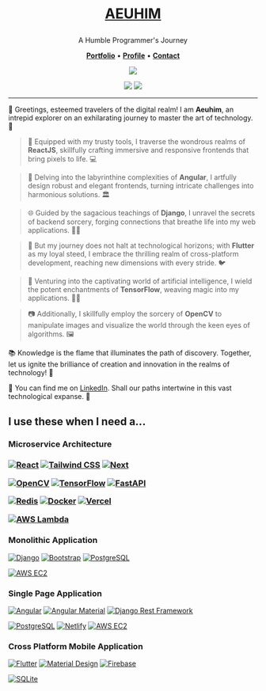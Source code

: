<h1 align="center">
  <a href="https://aeuhim.dev">
    <p>AEUHIM</p>
  </a>
</h1>

<p align="center">
  A Humble Programmer's Journey
</p>

<p align="center">
  <a href="https://aeuhim.dev"><b>Portfolio</b></a> •
  <a href="https://linkedin.com/in/aeuhim"><b>Profile</b></a> •
  <a href="mailto:ericmichaelbedanaconstantino@gmail.com"><b>Contact</b></a>
</p>

<div align="center">

  ![](https://github-readme-stats.vercel.app/api/top-langs?username=aeuhim&show_icons=true&theme=tokyonight&hide_border=true&locale=en&layout=compact)

</div>

<div align="center">

  ![](https://komarev.com/ghpvc/?username=aeuhim&label=Profile%20Views&color=0e75b6&style=flat)
  ![](https://img.shields.io/badge/Programmer-Work_In_Progress-yellow)

</div>

---

🚀 Greetings, esteemed travelers of the digital realm! I am **Aeuhim**, an intrepid explorer on an exhilarating journey to master the art of technology. 🌌

> 🌟 Equipped with my trusty tools, I traverse the wondrous realms of **ReactJS**, skillfully crafting immersive and responsive frontends that bring pixels to life. 💻

> 🧠 Delving into the labyrinthine complexities of **Angular**, I artfully design robust and elegant frontends, turning intricate challenges into harmonious solutions. 🏛️

> 🌐 Guided by the sagacious teachings of **Django**, I unravel the secrets of backend sorcery, forging connections that breathe life into my web applications. 🧙‍♂️

> 📱 But my journey does not halt at technological horizons; with **Flutter** as my loyal steed, I embrace the thrilling realm of cross-platform development, reaching new dimensions with every stride. 🐦

> 🤖 Venturing into the captivating world of artificial intelligence, I wield the potent enchantments of **TensorFlow**, weaving magic into my applications. 🧙‍♀️

> 📷 Additionally, I skillfully employ the sorcery of **OpenCV** to manipulate images and visualize the world through the keen eyes of algorithms. 🖼️

📚 Knowledge is the flame that illuminates the path of discovery. Together, let us ignite the brilliance of creation and innovation in the realms of technology! 🌟

🔗 You can find me on <a href="https://linkedin.com/in/aeuhim">LinkedIn</a>. Shall our paths intertwine in this vast technological expanse. 🤝

<h2>I use these when I need a...</h2>

<h3>Microservice Architecture<h3>

[![React](https://img.shields.io/badge/Frontend-React-61DAFB?style=flat-square&logo=react)](https://react.dev/)
[![Tailwind CSS](https://img.shields.io/badge/Design-Tailwind_CSS-38B2AC?style=flat-square&logo=tailwind-css)](https://tailwindcss.com/)
[![Next](https://img.shields.io/badge/Frontend-Next.js-000000?style=flat-square&logo=next.js)](https://nextjs.org/)

[![OpenCV](https://img.shields.io/badge/AI-OpenCV-5C3EE8?style=flat-square&logo=opencv)](https://opencv.org/)
[![TensorFlow](https://img.shields.io/badge/AI-TensorFlow-FF6F00?style=flat-square&logo=tensorflow)](https://tensorflow.org/)
[![FastAPI](https://img.shields.io/badge/Backend-FastAPI-009688?style=flat-square&logo=fastapi)](https://fastapi.tiangolo.com/)

[![Redis](https://img.shields.io/badge/Database-Redis-DC382D?style=flat-square&logo=redis)](https://redis.io/)
[![Docker](https://img.shields.io/badge/Deployment-Docker-2496ED?style=flat-square&logo=docker)](https://docker.com/)
[![Vercel](https://img.shields.io/badge/Deployment-Vercel-000000?style=flat-square&logo=vercel)](https://vercel.com/)

[![AWS Lambda](https://img.shields.io/badge/Deployment-AWS_Lambda-F3C933?style=flat-square&logo=amazon-aws)](https://aws.amazon.com/lambda/)


<h3>Monolithic Application</h3>

[![Django](https://img.shields.io/badge/Backend-Django-092E20?style=flat-square&logo=django)](https://www.djangoproject.com/)
[![Bootstrap](https://img.shields.io/badge/Design-Bootstrap-7952B3?style=flat-square&logo=bootstrap)](https://getbootstrap.com/)
[![PostgreSQL](https://img.shields.io/badge/Database-PostgreSQL-336791?style=flat-square&logo=postgresql)](https://postgresql.org/)

[![AWS EC2](https://img.shields.io/badge/Deployment-AWS_EC2-232F3E?style=flat-square&logo=amazon-aws)](https://aws.amazon.com/ec2/)

<h3>Single Page Application</h3>

[![Angular](https://img.shields.io/badge/Frontend-Angular-DD0031?style=flat-square&logo=angular)](https://angular.io/)
[![Angular Material](https://img.shields.io/badge/Design-Angular_Material-607D8B?style=flat-square&logo=angular)](https://material.angular.io/)
[![Django Rest Framework](https://img.shields.io/badge/Backend-Django_Rest_Framework-0C4B33?style=flat-square&logo=django)](https://django-rest-framework.org/)

[![PostgreSQL](https://img.shields.io/badge/Database-PostgreSQL-336791?style=flat-square&logo=postgresql)](https://postgresql.org/)
[![Netlify](https://img.shields.io/badge/Deployment-Netlify-00C7B7?style=flat-square&logo=netlify)](https://netlify.com/)
[![AWS EC2](https://img.shields.io/badge/Deployment-AWS_EC2-232F3E?style=flat-square&logo=amazon-aws)](https://aws.amazon.com/ec2/)

<h3>Cross Platform Mobile Application</h3>

[![Flutter](https://img.shields.io/badge/Frontend-Flutter-02569B?style=flat-square&logo=flutter)](https://flutter.dev/)
[![Material Design](https://img.shields.io/badge/Design-Material_Design-757575?style=flat-square&logo=material-design)](https://material.io/)
[![Firebase](https://img.shields.io/badge/Backend-Firebase-FFCA28?style=flat-square&logo=firebase)](https://firebase.google.com/)

[![SQLite](https://img.shields.io/badge/Database-SQLite-003B57?style=flat-square&logo=sqlite)](https://sqlite.org/)
